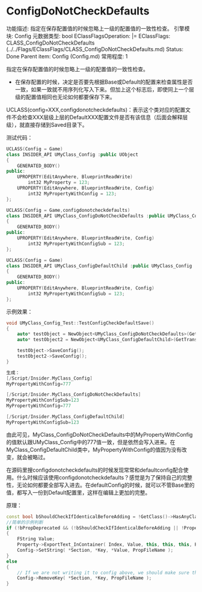 # ConfigDoNotCheckDefaults

功能描述: 指定在保存配置值的时候忽略上一级的配置值的一致性检查。
引擎模块: Config
元数据类型: bool
EClassFlagsOperation: |=
EClassFlags: CLASS_ConfigDoNotCheckDefaults (../../Flags/EClassFlags/CLASS_ConfigDoNotCheckDefaults.md)
Status: Done
Parent item: Config (Config.md)
常用程度: 1

指定在保存配置值的时候忽略上一级的配置值的一致性检查。

- 在保存配置的时候，决定是否要先根据Base或Default的配置来检查属性是否一致，如果一致就不用序列化写入下来。但加上这个标志后，即使同上一个层级的配置值相同也无论如何都要保存下来。

UCLASS(config=XXX,configdonotcheckdefaults)：表示这个类对应的配置文件不会检查XXX层级上层的DefaultXXX配置文件是否有该信息（后面会解释层级），就直接存储到Saved目录下。

测试代码：

```cpp
UCLASS(Config = Game)
class INSIDER_API UMyClass_Config :public UObject
{
	GENERATED_BODY()
public:
	UPROPERTY(EditAnywhere, BlueprintReadWrite)
		int32 MyProperty = 123;
	UPROPERTY(EditAnywhere, BlueprintReadWrite, Config)
		int32 MyPropertyWithConfig = 123;
};

UCLASS(Config = Game,configdonotcheckdefaults)
class INSIDER_API UMyClass_ConfigDoNotCheckDefaults :public UMyClass_Config
{
	GENERATED_BODY()
public:
	UPROPERTY(EditAnywhere, BlueprintReadWrite, Config)
		int32 MyPropertyWithConfigSub = 123;
};

UCLASS(Config = Game)
class INSIDER_API UMyClass_ConfigDefaultChild :public UMyClass_Config
{
	GENERATED_BODY()
public:
	UPROPERTY(EditAnywhere, BlueprintReadWrite, Config)
		int32 MyPropertyWithConfigSub = 123;
};
```

示例效果：

```cpp
void UMyClass_Config_Test::TestConfigCheckDefaultSave()
{
	auto* testObject = NewObject<UMyClass_ConfigDoNotCheckDefaults>(GetTransientPackage(), TEXT("testObjectCheckDefault"));
	auto* testObject2 = NewObject<UMyClass_ConfigDefaultChild>(GetTransientPackage(), TEXT("testObjectDefaultChild"));

	testObject->SaveConfig();
	testObject2->SaveConfig();
}

生成：
[/Script/Insider.MyClass_Config]
MyPropertyWithConfig=777

[/Script/Insider.MyClass_ConfigDoNotCheckDefaults]
MyPropertyWithConfigSub=123
MyPropertyWithConfig=777

[/Script/Insider.MyClass_ConfigDefaultChild]
MyPropertyWithConfigSub=123
```

由此可见，MyClass_ConfigDoNotCheckDefaults中的MyPropertyWithConfig的值默认跟UMyClass_Config中的777值一致，但是依然会写入进来。在MyClass_ConfigDefaultChild类中，MyPropertyWithConfig的值因为没有改变，就会被略过。

在源码里搜configdonotcheckdefaults的时候发现常常和defaultconfig配合使用。什么时候应该使用configdonotcheckdefaults？感觉是为了保持自己的完整性，无论如何都要全部写入进去。在defaultConfig的时候，就可以不管Base里的值，都写入一份到Default配置里，这样在编辑上更加的完整。

原理：

```cpp
const bool bShouldCheckIfIdenticalBeforeAdding = !GetClass()->HasAnyClassFlags(CLASS_ConfigDoNotCheckDefaults) && !bPerObject && bIsPropertyInherited;
//简单的示例判断
if (!bPropDeprecated && (!bShouldCheckIfIdenticalBeforeAdding || !Property->Identical_InContainer(this, SuperClassDefaultObject, Index)))
{
	FString	Value;
	Property->ExportText_InContainer( Index, Value, this, this, this, PortFlags );
	Config->SetString( *Section, *Key, *Value, PropFileName );
}
else
{
	// If we are not writing it to config above, we should make sure that this property isn't stagnant in the cache.
	Config->RemoveKey( *Section, *Key, PropFileName );
}
```